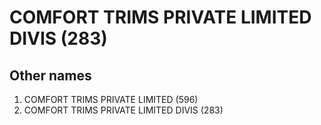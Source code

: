 # COMFORT TRIMS PRIVATE LIMITED DIVIS (283)

## Other names
1. COMFORT TRIMS PRIVATE LIMITED (596)
1. COMFORT TRIMS PRIVATE LIMITED DIVIS (283)


